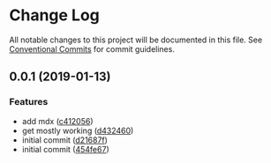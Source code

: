 # Change Log

All notable changes to this project will be documented in this file.
See [Conventional Commits](https://conventionalcommits.org) for commit guidelines.

## 0.0.1 (2019-01-13)

### Features

- add mdx ([c412056](https://github.com/gatsbyjs/gatsby-starter-default/commit/c412056))
- get mostly working ([d432460](https://github.com/gatsbyjs/gatsby-starter-default/commit/d432460))
- initial commit ([d21687f](https://github.com/gatsbyjs/gatsby-starter-default/commit/d21687f))
- initial commit ([454fe67](https://github.com/gatsbyjs/gatsby-starter-default/commit/454fe67))
